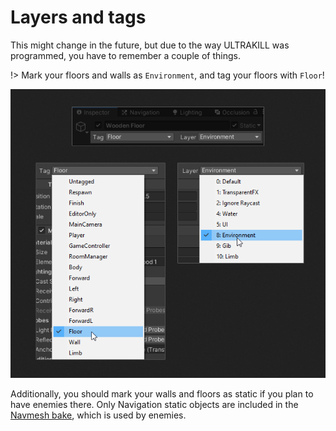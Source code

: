 # Layers and tags

This might change in the future, but due to the way ULTRAKILL was programmed, you have to remember a couple of things.

!> Mark your floors and walls as `Environment`, and tag your floors with `Floor`!

![setting the layer and the tag](_images/setting-layer-and-tag.png)

Additionally, you should mark your walls and floors as static if you plan to have enemies there. Only Navigation static objects are included in the [Navmesh bake](navmesh.md), which is used by enemies.